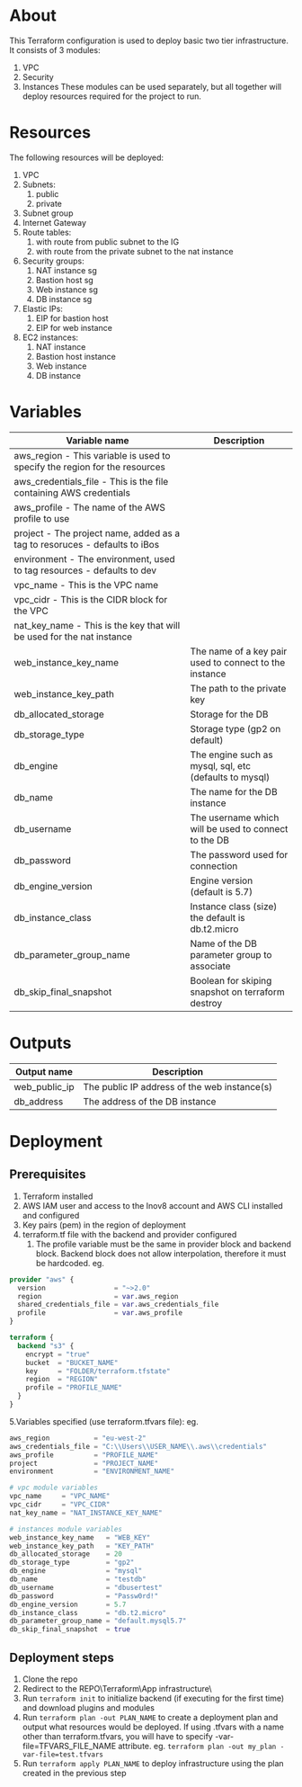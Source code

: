 # About
This Terraform configuration is used to deploy basic two tier infrastructure. It consists of 3 modules:
1. VPC
2. Security
3. Instances
These modules can be used separately, but all together will deploy resources required for the project to run. 
# Resources
The following resources will be deployed:
1. VPC
2. Subnets:
    1. public
    2. private
3. Subnet group
4. Internet Gateway
5. Route tables:
    1. with route from public subnet to the IG
    2. with route from the private subnet to the nat instance
6. Security groups:
    1. NAT instance sg
    2. Bastion host sg
    3. Web instance sg
    4. DB instance sg
7. Elastic IPs:
    1. EIP for bastion host
    2. EIP for web instance
8. EC2 instances:
    1. NAT instance
    2. Bastion host instance
    3. Web instance
    4. DB instance

# Variables
| Variable name | Description |
|---------------|-------------|
| aws_region - This variable is used to specify the region for the resources |
| aws_credentials_file - This is the file containing AWS credentials |
| aws_profile - The name of the AWS profile to use |
| project - The project name, added as a tag to resoruces - defaults to iBos |
| environment - The environment, used to tag resources - defaults to dev |
| vpc_name - This is the VPC name |
| vpc_cidr - This is the CIDR block for the VPC |
| nat_key_name - This is the key that will be used for the nat instance |
| web_instance_key_name | The name of a key pair used to connect to the instance |
| web_instance_key_path | The path to the private key |
| db_allocated_storage | Storage for the DB |
| db_storage_type | Storage type (gp2 on default) |
| db_engine | The engine such as mysql, sql, etc (defaults to mysql)
| db_name | The name for the DB instance |
| db_username | The username which will be used to connect to the DB |
| db_password | The password used for connection |
| db_engine_version | Engine version (default is 5.7) |
| db_instance_class | Instance class (size) the default is db.t2.micro |
| db_parameter_group_name | Name of the DB parameter group to associate |
| db_skip_final_snapshot | Boolean for skiping snapshot on terraform destroy |

# Outputs
| Output name | Description |
|-------------|-------------|
| web_public_ip | The public IP address of the web instance(s) |
| db_address | The address of the DB instance |

# Deployment
## Prerequisites
1. Terraform installed
2. AWS IAM user and access to the Inov8 account and AWS CLI installed and configured
3. Key pairs (pem) in the region of deployment
4. terraform.tf file with the backend and provider configured
    1. The profile variable must be the same in provider block and backend block. Backend block does not allow interpolation, therefore it must be hardcoded.
eg.
```terraform
provider "aws" {
  version                 = "~>2.0"
  region                  = var.aws_region
  shared_credentials_file = var.aws_credentials_file
  profile                 = var.aws_profile
}

terraform {
  backend "s3" {
    encrypt = "true"
    bucket  = "BUCKET_NAME"
    key     = "FOLDER/terraform.tfstate"
    region  = "REGION"
    profile = "PROFILE_NAME"
  }
}
```
5.Variables specified (use terraform.tfvars file):
eg.
```terraform
aws_region           = "eu-west-2"
aws_credentials_file = "C:\\Users\\USER_NAME\\.aws\\credentials"
aws_profile          = "PROFILE_NAME"
project              = "PROJECT_NAME"
environment          = "ENVIRONMENT_NAME"

# vpc module variables
vpc_name     = "VPC_NAME"
vpc_cidr     = "VPC_CIDR"
nat_key_name = "NAT_INSTANCE_KEY_NAME"

# instances module variables
web_instance_key_name   = "WEB_KEY"
web_instance_key_path   = "KEY_PATH"
db_allocated_storage    = 20
db_storage_type         = "gp2"
db_engine               = "mysql"
db_name                 = "testdb"
db_username             = "dbusertest"
db_password             = "Passw0rd!"
db_engine_version       = 5.7
db_instance_class       = "db.t2.micro"
db_parameter_group_name = "default.mysql5.7"
db_skip_final_snapshot  = true

```

## Deployment steps
1. Clone the repo
2. Redirect to the REPO\Terraform\App infrastructure\
3. Run `terraform init` to initialize backend (if executing for the first time) and download plugins and modules
4. Run `terraform plan -out PLAN_NAME` to create a deployment plan and output what resources would be deployed. If using .tfvars with a name other than terraform.tfvars, you will have to specify -var-file=TFVARS_FILE_NAME attribute. eg. `terraform plan -out my_plan -var-file=test.tfvars`
5. Run `terraform apply PLAN_NAME` to deploy infrastructure using the plan created in the previous step
